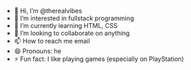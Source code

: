 - 👋 Hi, I’m @therealvibes
- 👀 I’m interested in fullstack programming
- 🌱 I’m currently learning HTML, CSS
- 💞️ I’m looking to collaborate on anything
- 📫 How to reach me email
- 😄 Pronouns: he 
- ⚡ Fun fact: I like playing games (especially on PlayStation)

<!---
therealvibes/therealvibes is a ✨ special ✨ repository because its `README.md` (this file) appears on your GitHub profile.
You can click the Preview link to take a look at your changes.
--->
